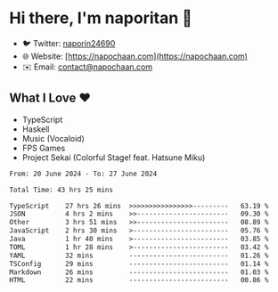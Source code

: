 # Hi there, I'm naporitan 👋

- 🐦 Twitter: [naporin24690](https://twitter.com/naporin24690)
- 🌐 Website: [https://napochaan.com](https://napochaan.com)
- ✉️ Email: [contact@napochaan.com](mailto:contact@napochaan.com)

## What I Love ❤️
- TypeScript
- Haskell
- Music (Vocaloid)
- FPS Games
- Project Sekai (Colorful Stage! feat. Hatsune Miku)

<!--START_SECTION:waka-->

```txt
From: 20 June 2024 - To: 27 June 2024

Total Time: 43 hrs 25 mins

TypeScript    27 hrs 26 mins  >>>>>>>>>>>>>>>>---------   63.19 %
JSON          4 hrs 2 mins    >>-----------------------   09.30 %
Other         3 hrs 51 mins   >>-----------------------   08.89 %
JavaScript    2 hrs 30 mins   >------------------------   05.76 %
Java          1 hr 40 mins    >------------------------   03.85 %
TOML          1 hr 28 mins    >------------------------   03.42 %
YAML          32 mins         -------------------------   01.26 %
TSConfig      29 mins         -------------------------   01.14 %
Markdown      26 mins         -------------------------   01.03 %
HTML          22 mins         -------------------------   00.86 %
```

<!--END_SECTION:waka-->

